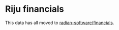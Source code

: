 # Riju financials

This data has all moved to
[radian-software/financials](https://github.com/radian-software/financials).
